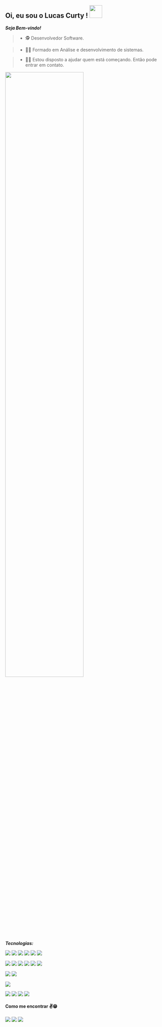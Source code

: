## Oi, eu sou o Lucas Curty ! <img src="https://em-content.zobj.net/source/noto-emoji-animations/344/waving-hand_1f44b.gif" height="40px"/>

**_Seja Bem-vindo!_**
> - 🕵️‍ Desenvolvedor Software.

> - 👨‍🎓 Formado em Análise e desenvolvimento de sistemas.

> - 👨‍🏫 Estou disposto a ajudar quem está começando. Então pode entrar em contato.

<img width="70%" src="https://i.pinimg.com/originals/a0/e4/82/a0e48255ce8d676347e146cacae79998.gif" />


**_Tecnologias:_**

  
  ![](https://img.shields.io/badge/-HTML-fffffd?style=flat&logoColor=orange&logo=html5)
  ![](https://img.shields.io/badge/-CSS-fffffd?style=flat&logoColor=blue&logo=css3) 
  ![](https://img.shields.io/badge/-Bootstrap-fffffd?style=flat&logoColor=purple&logo=bootstrap)
  ![](https://img.shields.io/badge/-Sass-fffffd?style=flat&logoColor=dark-pink&logo=sass)
  ![](https://img.shields.io/badge/-StyledComponents-fffffd?style=flat&logoColor=dark-pink&logo=styledcomponents)
  ![](https://img.shields.io/badge/-Tailwindcss-fffffd?style=flat&logoColor=0EA5E9&logo=tailwindcss) 
  
  ![](https://img.shields.io/badge/-TypeScript-fffffd?style=flat&logoColor=dark-green&logo=TypeScript) 
  ![](https://img.shields.io/badge/-JavaScript-fffffd?style=flat&logoColor=yellow&logo=javascript) 
  ![](https://img.shields.io/badge/-React.js-fffffd?style=flat&logoColor=blue&logo=react)
  ![](https://img.shields.io/badge/-Node.js-fffffd?style=flat&logoColor=dark-green&logo=node.js)
  ![](https://img.shields.io/badge/-Express.js-fffffd?style=flat&logoColor=006600&logo=express) 
  ![](https://img.shields.io/badge/-Nestjs-fffffd?style=flat&logoColor=EB3BB3&logo=nestjs)
  
  ![](https://img.shields.io/badge/-Python-fffffd?style=flat&logoColor=blue&logo=Python) 
  ![](https://img.shields.io/badge/-Pandas-fffffd?style=flat&logoColor=B238EB&logo=pandas)
  
  ![](https://img.shields.io/badge/-Git-fffffd?style=flat&logoColor=Orange&logo=git)
  
  ![](https://img.shields.io/badge/-Firebase-fffffd?style=flat&logoColor=F54701&logo=firebase)
  ![](https://img.shields.io/badge/-SQLite-fffffd?style=flat&logoColor=3E3BEB&logo=sqlite)
  ![](https://img.shields.io/badge/-MySql-fffffd?style=flat&logoColor=3E3BEB&logo=mysql)
  ![](https://img.shields.io/badge/-MongoDB-fffffd?style=flat&logoColor=01EA07&logo=mongodb)
  
#### **Como me encontrar** ✌️😁
  <a href="https://www.linkedin.com/in/lucas-curty-97398b195/"><img src="https://img.shields.io/badge/-Lucas Curty-0A66C2?style=flat&labelColor=0A66C2&logo=Linkedin&Color=withe"></a>
  <a href="https://www.instagram.com/ldcurty/"><img src="https://img.shields.io/badge/-ldcurty-B4348C?style=flat&logo=Instagram&logoColor=white&link=https://www.instagram.com/jjean_dev"></a>
  <a href="https://twitter.com/Ldcurty"><img src="https://img.shields.io/badge/-LucasCurty-black?style=flat&logo=X&logoColor=white&link=https://twitter.com/brunadl_"></a>

